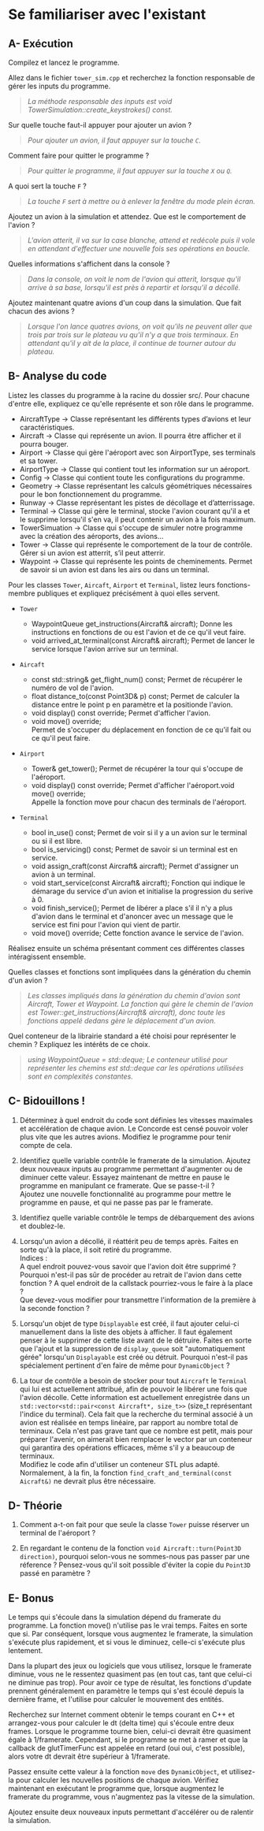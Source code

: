 # Se familiariser avec l'existant

## A- Exécution

Compilez et lancez le programme.

Allez dans le fichier `tower_sim.cpp` et recherchez la fonction responsable de gérer les inputs du programme.

> *La méthode responsable des inputs est void TowerSimulation::create_keystrokes() const.*  

Sur quelle touche faut-il appuyer pour ajouter un avion ?

> *Pour ajouter un avion, il faut appuyer sur la touche `C`.*  

Comment faire pour quitter le programme ?

> *Pour quitter le programme, il faut appuyer sur la touche `X` ou  `Q`.*  

A quoi sert la touche `F` ?

> *La touche `F` sert à mettre ou à enlever la fenêtre du mode plein écran.*  

Ajoutez un avion à la simulation et attendez.
Que est le comportement de l'avion ?

> *L'avion atterit, il va sur la case blanche, attend et redécole puis il vole en attendant d'effectuer une nouvelle fois ses opérations en boucle.*  

Quelles informations s'affichent dans la console ?

> *Dans la console, on voit le nom de l'avion qui atterit, lorsque qu'il arrive à sa base, lorsqu'il est près à repartir et lorsqu'il a décollé.*  

Ajoutez maintenant quatre avions d'un coup dans la simulation.
Que fait chacun des avions ?

> *Lorsque l'on lance quatres avions, on voit qu'ils ne peuvent aller que trois par trois sur le plateau vu qu'il n'y a que trois terminaux. En attendant qu'il y ait de la place, il continue de tourner autour du plateau.*  
  
    
    
## B- Analyse du code

Listez les classes du programme à la racine du dossier src/.
Pour chacune d'entre elle, expliquez ce qu'elle représente et son rôle dans le programme.
- AircraftType → Classe représentant les différents types d’avions et leur caractéristiques.
- Aircraft → Classe qui représente un avion. Il pourra être afficher et il pourra bouger.
- Airport → Classe qui gère l'aéroport avec son AirportType, ses terminals et sa tower.
- AirportType → Classe qui contient tout les information sur un aéroport.
- Config → Classe qui contient toute les configurations du programme.
- Geometry → Classe représentant les calculs géométriques nécessaires pour le bon fonctionnement du programme.
- Runway → Classe représentant les pistes de décollage et d’atterrissage.
- Terminal → Classe qui gère le terminal, stocke l'avion courant qu'il a et le supprime lorsqu'il s'en
va, il peut contenir un avion à la fois maximum.
- TowerSimuation → Classe qui s'occupe de simuler notre programme avec la création des aéroports, des avions…
- Tower → Classe qui représente le comportement de la tour de contrôle. Gérer si un avion est atterrit, s’il peut atterrir.
- Waypoint → Classe qui représente les points de cheminements. Permet de savoir si un avion est dans les airs ou dans un terminal.


Pour les classes `Tower`, `Aircaft`, `Airport` et `Terminal`, listez leurs fonctions-membre publiques et expliquez précisément à quoi elles servent.

- `Tower`
    - WaypointQueue get_instructions(Aircraft& aircraft);
    Donne les instructions en fonctions de ou est l'avion et de ce qu'il veut faire.
    - void arrived_at_terminal(const Aircraft& aircraft);
    Permet de lancer le service lorsque l'avion arrive sur un terminal.

- `Aircaft`
    - const std::string& get_flight_num() const;
    Permet de récupérer le numéro de vol de l'avion.
    - float distance_to(const Point3D& p) const;
    Permet de calculer la distance entre le point p en paramètre et la positionde l'avion.
    - void display() const override;
    Permet d'afficher l'avion.
    - void move() override;  
    Permet de s'occuper du déplacement en fonction de ce qu'il fait ou ce qu'il peut faire.

- `Airport`
    - Tower& get_tower();
    Permet de récupérer la tour qui s'occupe de l'aéroport.
    - void display() const override;
    Permet d'afficher l'aéroport.void move() override;  
    Appelle la fonction move pour chacun des terminals de l'aéroport.

- `Terminal`
    - bool in_use() const;
    Permet de voir si il y a un avion sur le terminal ou si il est libre.
    - bool is_servicing() const;
    Permet de savoir si un terminal est en service.
    - void assign_craft(const Aircraft& aircraft);
    Permet d'assigner un avion à un terminal.
    - void start_service(const Aircraft& aircraft);
    Fonction qui indique le démarage du service d'un avion et initialise la progression du serive à 0.
    - void finish_service();
    Permet de libérer a place s'il il n'y a plus d'avion dans le terminal et d'anoncer avec un message que le service est fini pour l'avion qui vient de partir.
    - void move() override;
    Cette fonction avance le service de l'avion.


Réalisez ensuite un schéma présentant comment ces différentes classes intéragissent ensemble.

Quelles classes et fonctions sont impliquées dans la génération du chemin d'un avion ?  
> *Les classes impliqués dans la génération du chemin d'avion sont Aircraft, Tower et Waypoint. La
fonction qui gère le chemin de l'avion est Tower::get_instructions(Aircraft& aircraft), donc toute les
fonctions appelé dedans gère le déplacement d'un avion.*

Quel conteneur de la librairie standard a été choisi pour représenter le chemin ?
Expliquez les intérêts de ce choix.
> *using WaypointQueue = std::deque<Waypoint>;
Le conteneur utilisé pour représenter les chemins est std::deque car les opérations utilisées sont en
complexités constantes.*

## C- Bidouillons !

1) Déterminez à quel endroit du code sont définies les vitesses maximales et accélération de chaque avion.
Le Concorde est censé pouvoir voler plus vite que les autres avions.
Modifiez le programme pour tenir compte de cela.

2) Identifiez quelle variable contrôle le framerate de la simulation.
Ajoutez deux nouveaux inputs au programme permettant d'augmenter ou de diminuer cette valeur.
Essayez maintenant de mettre en pause le programme en manipulant ce framerate. Que se passe-t-il ?\
Ajoutez une nouvelle fonctionnalité au programme pour mettre le programme en pause, et qui ne passe pas par le framerate.

3) Identifiez quelle variable contrôle le temps de débarquement des avions et doublez-le.

4) Lorsqu'un avion a décollé, il réattérit peu de temps après.
Faites en sorte qu'à la place, il soit retiré du programme.\
Indices :\
A quel endroit pouvez-vous savoir que l'avion doit être supprimé ?\
Pourquoi n'est-il pas sûr de procéder au retrait de l'avion dans cette fonction ?
A quel endroit de la callstack pourriez-vous le faire à la place ?\
Que devez-vous modifier pour transmettre l'information de la première à la seconde fonction ?

5) Lorsqu'un objet de type `Displayable` est créé, il faut ajouter celui-ci manuellement dans la liste des objets à afficher.
Il faut également penser à le supprimer de cette liste avant de le détruire.
Faites en sorte que l'ajout et la suppression de `display_queue` soit "automatiquement gérée" lorsqu'un `Displayable` est créé ou détruit.
Pourquoi n'est-il pas spécialement pertinent d'en faire de même pour `DynamicObject` ?

6) La tour de contrôle a besoin de stocker pour tout `Aircraft` le `Terminal` qui lui est actuellement attribué, afin de pouvoir le libérer une fois que l'avion décolle.
Cette information est actuellement enregistrée dans un `std::vector<std::pair<const Aircraft*, size_t>>` (size_t représentant l'indice du terminal).
Cela fait que la recherche du terminal associé à un avion est réalisée en temps linéaire, par rapport au nombre total de terminaux.
Cela n'est pas grave tant que ce nombre est petit, mais pour préparer l'avenir, on aimerait bien remplacer le vector par un conteneur qui garantira des opérations efficaces, même s'il y a beaucoup de terminaux.\
Modifiez le code afin d'utiliser un conteneur STL plus adapté. Normalement, à la fin, la fonction `find_craft_and_terminal(const Aicraft&)` ne devrait plus être nécessaire.

## D- Théorie

1) Comment a-t-on fait pour que seule la classe `Tower` puisse réserver un terminal de l'aéroport ?

2) En regardant le contenu de la fonction `void Aircraft::turn(Point3D direction)`, pourquoi selon-vous ne sommes-nous pas passer par une réference ?
Pensez-vous qu'il soit possible d'éviter la copie du `Point3D` passé en paramètre ?

## E- Bonus

Le temps qui s'écoule dans la simulation dépend du framerate du programme.
La fonction move() n'utilise pas le vrai temps. Faites en sorte que si.
Par conséquent, lorsque vous augmentez le framerate, la simulation s'exécute plus rapidement, et si vous le diminuez, celle-ci s'exécute plus lentement.

Dans la plupart des jeux ou logiciels que vous utilisez, lorsque le framerate diminue, vous ne le ressentez quasiment pas (en tout cas, tant que celui-ci ne diminue pas trop).
Pour avoir ce type de résultat, les fonctions d'update prennent généralement en paramètre le temps qui s'est écoulé depuis la dernière frame, et l'utilise pour calculer le mouvement des entités.

Recherchez sur Internet comment obtenir le temps courant en C++ et arrangez-vous pour calculer le dt (delta time) qui s'écoule entre deux frames.
Lorsque le programme tourne bien, celui-ci devrait être quasiment égale à 1/framerate.
Cependant, si le programme se met à ramer et que la callback de glutTimerFunc est appelée en retard (oui oui, c'est possible), alors votre dt devrait être supérieur à 1/framerate.

Passez ensuite cette valeur à la fonction `move` des `DynamicObject`, et utilisez-la pour calculer les nouvelles positions de chaque avion.
Vérifiez maintenant en exécutant le programme que, lorsque augmentez le framerate du programme, vous n'augmentez pas la vitesse de la simulation.

Ajoutez ensuite deux nouveaux inputs permettant d'accélérer ou de ralentir la simulation.
